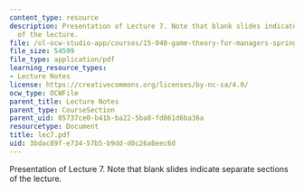 ```yaml
---
content_type: resource
description: Presentation of Lecture 7. Note that blank slides indicate separate sections
  of the lecture.
file: /ol-ocw-studio-app/courses/15-040-game-theory-for-managers-spring-2004/3bdac89fe73457b5b9ddd0c26a8eec6d_lec7.pdf
file_size: 54599
file_type: application/pdf
learning_resource_types:
- Lecture Notes
license: https://creativecommons.org/licenses/by-nc-sa/4.0/
ocw_type: OCWFile
parent_title: Lecture Notes
parent_type: CourseSection
parent_uid: 05737ce0-b41b-ba22-5ba8-fd861d6ba36a
resourcetype: Document
title: lec7.pdf
uid: 3bdac89f-e734-57b5-b9dd-d0c26a8eec6d
---
```

Presentation of Lecture 7. Note that blank slides indicate separate sections of the lecture.